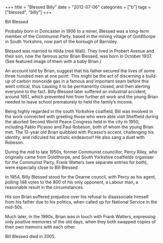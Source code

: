 +++
title = "Blessed Billy"
date = "2012-07-06"
categories = ["b"]
tags = ["blessed", "billy"]
+++

Bill Blessed

Probably born in Doncaster in 1906 to a miner, Blessed was a long-term member of the Communist Party, based in the mining village of Goldthorpe in South Yorkshire, now part of the borough of Barnsley.

Blessed was married to Hilda (neé Wall). They lived in Probert Avenue and their son, now the famous actor Brian Blessed, was born in October 1937. (See featured image of them with a baby Brian.)

An account told by Brian, suggest that his father secured the lives of some three hundred men at one point. This might be the act of discerning a build-up of carbon monoxide gas in a famous and important seam before this went critical, thus causing it to be permanently closed, and then alerting everyone to the fact. Billy Blessed later suffered an industrial accident, around 1951, which prevented him from further pit work and the young Brian needed to leave school prematurely to held the family’s income.

Being highly regarded in the south Yorkshire coalfield, Bill was involved in the work connected with greeting those who were able visit Sheffield during the aborted Second World Peace Congress held in the city in 1950, including Pablo Picasso and Paul Robeson, both of whom the young Brian met. The 12-year old Brian quibbled with Picasso’s accent, challenging his identity, and ridiculed his artistic endeavour! He also sang a duet with Robeson.

During the mid to late 1950s, former Communist councillor, Percy Riley, who originally came from Goldthorpe, and South Yorkshire coalfields organiser for the Communist Party, Frank Watters (see separate entries for both), were especially close to Bill Blessed.                                  

In 1954, Billy Blessed stood for the Dearne council, with Percy as his agent, polling 148 votes to the 800 of his only opponent, a Labour man, a reasonable result in the circumstances.  

His son Brian suffered prejudice over his refusal to disassociate himself from his father due to his politics, when called up for National Service in the mid-50s.

Much later, in the 1990s, Brian was in touch with Frank Watters, expressing only positive memories of the old days, when they both swapped copies of their own memoirs with each other.

Bill Blessed died in 2005.

